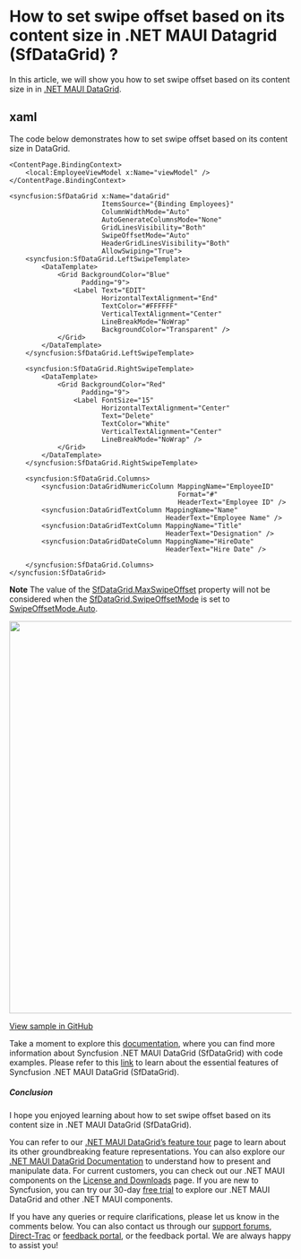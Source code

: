 # How to set swipe offset based on its content size in .NET MAUI Datagrid (SfDataGrid) ?
In this article, we will show you how to set swipe offset based on its content size in in [.NET MAUI DataGrid](https://www.syncfusion.com/maui-controls/maui-datagrid).

## xaml
The code below demonstrates how to set swipe offset based on its content size in DataGrid.
```
<ContentPage.BindingContext>
    <local:EmployeeViewModel x:Name="viewModel" />
</ContentPage.BindingContext>

<syncfusion:SfDataGrid x:Name="dataGrid"
                       ItemsSource="{Binding Employees}"
                       ColumnWidthMode="Auto"
                       AutoGenerateColumnsMode="None"
                       GridLinesVisibility="Both"
                       SwipeOffsetMode="Auto"
                       HeaderGridLinesVisibility="Both"
                       AllowSwiping="True">
    <syncfusion:SfDataGrid.LeftSwipeTemplate>
        <DataTemplate>
            <Grid BackgroundColor="Blue"
                  Padding="9">
                <Label Text="EDIT"
                       HorizontalTextAlignment="End"
                       TextColor="#FFFFFF"
                       VerticalTextAlignment="Center"
                       LineBreakMode="NoWrap"
                       BackgroundColor="Transparent" />
            </Grid>
        </DataTemplate>
    </syncfusion:SfDataGrid.LeftSwipeTemplate>

    <syncfusion:SfDataGrid.RightSwipeTemplate>
        <DataTemplate>
            <Grid BackgroundColor="Red"
                  Padding="9">
                <Label FontSize="15"
                       HorizontalTextAlignment="Center"
                       Text="Delete"
                       TextColor="White"
                       VerticalTextAlignment="Center"
                       LineBreakMode="NoWrap" />
            </Grid>
        </DataTemplate>
    </syncfusion:SfDataGrid.RightSwipeTemplate>

    <syncfusion:SfDataGrid.Columns>
        <syncfusion:DataGridNumericColumn MappingName="EmployeeID"
                                          Format="#"
                                          HeaderText="Employee ID" />
        <syncfusion:DataGridTextColumn MappingName="Name"
                                       HeaderText="Employee Name" />
        <syncfusion:DataGridTextColumn MappingName="Title"
                                       HeaderText="Designation" />
        <syncfusion:DataGridDateColumn MappingName="HireDate"
                                       HeaderText="Hire Date" />

    </syncfusion:SfDataGrid.Columns>
</syncfusion:SfDataGrid>
``` 
**Note**
The value of the [SfDataGrid.MaxSwipeOffset](https://help.syncfusion.com/cr/maui/Syncfusion.Maui.DataGrid.SfDataGrid.html?tabs=tabid-1#Syncfusion_Maui_DataGrid_SfDataGrid_MaxSwipeOffset) property will not be considered when the [SfDataGrid.SwipeOffsetMode](https://help.syncfusion.com/cr/maui/Syncfusion.Maui.DataGrid.SfDataGrid.html#Syncfusion_Maui_DataGrid_SfDataGrid_SwipeOffsetMode) is set to [SwipeOffsetMode.Auto](https://help.syncfusion.com/cr/maui/Syncfusion.Maui.DataGrid.DataGridSwipeOffsetMode.html#Syncfusion_Maui_DataGrid_DataGridSwipeOffsetMode_Auto).

<img src="https://support.syncfusion.com/kb/agent/attachment/inline?token=eyJhbGciOiJodHRwOi8vd3d3LnczLm9yZy8yMDAxLzA0L3htbGRzaWctbW9yZSNobWFjLXNoYTI1NiIsInR5cCI6IkpXVCJ9.eyJpZCI6IjM0OTUwIiwib3JnaWQiOiIzIiwiaXNzIjoic3VwcG9ydC5zeW5jZnVzaW9uLmNvbSJ9.ILKIIxDGhC_ZuuVhxwcXwLc6vX6JCvDGJPL1JfkqR4o" width=700 />

[View sample in GitHub](https://github.com/SyncfusionExamples/How-to-set-swipe-offset-based-on-its-content-size-in-.NET-MAUI-Datagrid-SfDataGrid)

Take a moment to explore this [documentation](https://help.syncfusion.com/maui/datagrid/overview), where you can find more information about Syncfusion .NET MAUI DataGrid (SfDataGrid) with code examples. Please refer to this [link](https://www.syncfusion.com/maui-controls/maui-datagrid) to learn about the essential features of Syncfusion .NET MAUI DataGrid (SfDataGrid).
 
##### Conclusion
 
I hope you enjoyed learning about how to set swipe offset based on its content size in .NET MAUI DataGrid (SfDataGrid).
 
You can refer to our [.NET MAUI DataGrid’s feature tour](https://www.syncfusion.com/maui-controls/maui-datagrid) page to learn about its other groundbreaking feature representations. You can also explore our [.NET MAUI DataGrid Documentation](https://help.syncfusion.com/maui/datagrid/getting-started) to understand how to present and manipulate data. 
For current customers, you can check out our .NET MAUI components on the [License and Downloads](https://www.syncfusion.com/sales/teamlicense) page. If you are new to Syncfusion, you can try our 30-day [free trial](https://www.syncfusion.com/downloads/maui) to explore our .NET MAUI DataGrid and other .NET MAUI components.
 
If you have any queries or require clarifications, please let us know in the comments below. You can also contact us through our [support forums](https://www.syncfusion.com/forums), [Direct-Trac](https://support.syncfusion.com/create) or [feedback portal](https://www.syncfusion.com/feedback/maui?control=sfdatagrid), or the feedback portal. We are always happy to assist you!